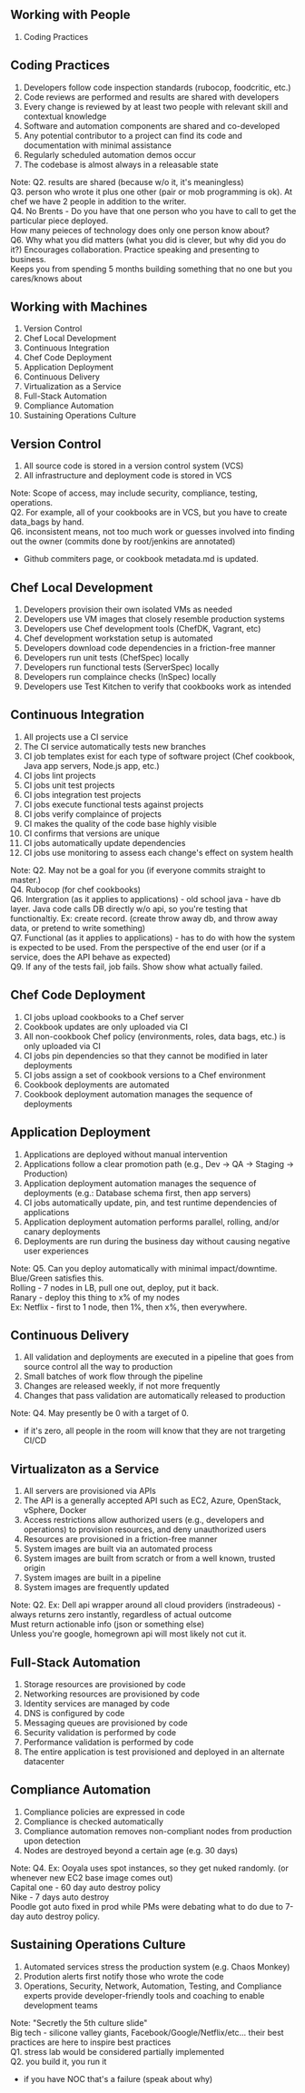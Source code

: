 <!--
#
# Copyright:: Copyright (c) 2012-2016 Chef Software, Inc.
#
# Licensed under the Apache License, Version 2.0 (the "License");
# you may not use this file except in compliance with the License.
# You may obtain a copy of the License at
#
#     http://www.apache.org/licenses/LICENSE-2.0
#
# Unless required by applicable law or agreed to in writing, software
# distributed under the License is distributed on an "AS IS" BASIS,
# WITHOUT WARRANTIES OR CONDITIONS OF ANY KIND, either express or implied.
# See the License for the specific language governing permissions and
# limitations under the License.
#
-->
## Working with People

1. Coding Practices


## Coding Practices

1. Developers follow code inspection standards (rubocop, foodcritic, etc.)
2. Code reviews are performed and results are shared with developers
3. Every change is reviewed by at least two people with relevant skill and contextual knowledge
4. Software and automation components are shared and co-developed
5. Any potential contributor to a project can find its code and documentation with minimal assistance
6. Regularly scheduled automation demos occur
7. The codebase is almost always in a releasable state

Note:
Q2. results are shared (because w/o it, it's meaningless)  
Q3. person who wrote it plus one other (pair or mob programming is ok). At chef we have 2 people in addition to the writer.  
Q4. No Brents - Do you have that one person who you have to call to get the particular piece deployed.  
How many peieces of technology does only one person know about?  
Q6. Why what you did matters (what you did is clever, but why did you do it?)  Encourages collaboration. Practice speaking and presenting to business.  
Keeps you from spending 5 months building something that no one but you cares/knows about



## Working with Machines

1. Version Control
1. Chef Local Development
1. Continuous Integration
1. Chef Code Deployment
1. Application Deployment
1. Continuous Delivery
1. Virtualization as a Service
1. Full-Stack Automation
1. Compliance Automation
1. Sustaining Operations Culture


## Version Control

1. All source code is stored in a version control system (VCS)
2. All infrastructure and deployment code is stored in VCS

Note:
Scope of access, may include security, compliance, testing, operations.  
Q2. For example, all of your cookbooks are in VCS, but you have to create data_bags by hand.  
Q6. inconsistent means, not too much work or guesses involved into finding out the owner (commits done by root/jenkins are annotated)  
- Github commiters page, or cookbook metadata.md is updated.


## Chef Local Development

1. Developers provision their own isolated VMs as needed
1. Developers use VM images that closely resemble production systems
1. Developers use Chef development tools (ChefDK, Vagrant, etc)
1. Chef development workstation setup is automated
1. Developers download code dependencies in a friction-free manner
1. Developers run unit tests (ChefSpec) locally
1. Developers run functional tests (ServerSpec) locally
1. Developers run complaince checks (InSpec) locally
1. Developers use Test Kitchen to verify that cookbooks work as intended


## Continuous Integration

1. All projects use a CI service
2. The CI service automatically tests new branches
3. CI job templates exist for each type of software project (Chef cookbook, Java app servers, Node.js app, etc.)
4. CI jobs lint projects
5. CI jobs unit test projects
6. CI jobs integration test projects
7. CI jobs execute functional tests against projects
8. CI jobs verify complaince of projects
9. CI makes the quality of the code base highly visible
1. CI confirms that versions are unique
1. CI jobs automatically update dependencies
1. CI jobs use monitoring to assess each change's effect on system health

Note:
Q2. May not be a goal for you (if everyone commits straight to master.)  
Q4. Rubocop (for chef cookbooks)  
Q6. Intergration (as it applies to applications) - old school java - have db layer. Java code calls DB directly w/o api, so you're testing that functionaltiy. Ex: create record. (create throw away db, and throw away data, or pretend to write something)  
Q7. Functional (as it applies to applications) - has to do with how the system is expected to be used. From the perspective of the end user (or if a service, does the API behave as expected)  
Q9. If any of the tests fail, job fails.  Show show what actually failed.  


## Chef Code Deployment

1. CI jobs upload cookbooks to a Chef server
1. Cookbook updates are only uploaded via CI
1. All non-cookbook Chef policy (environments, roles, data bags, etc.) is only uploaded via CI
1. CI jobs pin dependencies so that they cannot be modified in later deployments
1. CI jobs assign a set of cookbook versions to a Chef environment
1. Cookbook deployments are automated
1. Cookbook deployment automation manages the sequence of deployments


## Application Deployment

1. Applications are deployed without manual intervention
2. Applications follow a clear promotion path (e.g., Dev -> QA -> Staging -> Production)
3. Application deployment automation manages the sequence of deployments (e.g.: Database schema first, then app servers)
4. CI jobs automatically update, pin, and test runtime dependencies of applications
5. Application deployment automation performs parallel, rolling, and/or canary deployments
1. Deployments are run during the business day without causing negative user experiences

Note:
Q5. Can you deploy automatically with minimal impact/downtime.  
Blue/Green satisfies this.  
Rolling - 7 nodes in LB, pull one out, deploy, put it back.  
Ranary - deploy this thing to x% of my nodes  
Ex: Netflix - first to 1 node, then 1%, then x%, then everywhere.


## Continuous Delivery

1. All validation and deployments are executed in a pipeline that goes from source control all the way to production
2. Small batches of work flow through the pipeline
3. Changes are released weekly, if not more frequently
4. Changes that pass validation are automatically released to production

Note:
Q4. May presently be 0 with a target of 0.  
- if it's zero, all people in the room will know that they are not trargeting CI/CD


## Virtualizaton as a Service

1. All servers are provisioned via APIs
2. The API is a generally accepted API such as EC2, Azure, OpenStack, vSphere, Docker
1. Access restrictions allow authorized users (e.g., developers and operations) to provision resources, and deny unauthorized users
1. Resources are provisioned in a friction-free manner
1. System images are built via an automated process
1. System images are built from scratch or from a well known, trusted origin
1. System images are built in a pipeline
1. System images are frequently updated

Note:
Q2. Ex: Dell api wrapper around all cloud providers (instradeous) - always returns zero instantly, regardless of actual outcome  
Must return actionable info (json or something else)  
Unless you're google, homegrown api will most likely not cut it.  


## Full-Stack Automation

1. Storage resources are provisioned by code
1. Networking resources are provisioned by code
1. Identity services are managed by code
1. DNS is configured by code
1. Messaging queues are provisioned by code
1. Security validation is performed by code
1. Performance validation is performed by code
1. The entire application is test provisioned and deployed in an alternate datacenter


## Compliance Automation

1. Compliance policies are expressed in code
2. Compliance is checked automatically
3. Compliance automation removes non-compliant nodes from production upon detection
4. Nodes are destroyed beyond a certain age (e.g. 30 days)

Note:
Q4. Ex: Ooyala uses spot instances, so they get nuked randomly. (or whenever new EC2 base image comes out)  
Capital one - 60 day auto destroy policy  
Nike - 7 days auto destroy  
Poodle got auto fixed in prod while PMs were debating what to do due to 7-day auto destroy policy.  


## Sustaining Operations Culture

1. Automated services stress the production system (e.g. Chaos Monkey)
2. Prodution alerts first notify those who wrote the code
3. Operations, Security, Network, Automation, Testing, and Compliance experts provide developer-friendly tools and coaching to enable development teams

Note:
"Secretly the 5th culture slide"  
Big tech - silicone valley giants, Facebook/Google/Netflix/etc... their best practices are here to inspire best practices  
Q1. stress lab would be considered partially implemented  
Q2. you build it, you run it  
- if you have NOC that's a failure (speak about why)
